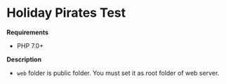 # Holiday Pirates Test

**Requirements**
- PHP 7.0+


**Description**
- `web` folder is public folder. You must set it as root folder of web server.